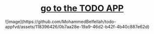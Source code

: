 <h1 style="text-align: center; color: #007bff;"><a href="https://todo-appfvd.vercel.app/" target="_blank">go to the TODO APP</a></h1>
![image](https://github.com/MohammedBelfellah/todo-appfvd/assets/118396426/0b7aa28e-19a9-46d2-b42f-4b40c887e62d) 

